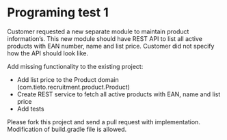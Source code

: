 # Programing test 1

Customer requested a new separate module to maintain product information’s. 
This new module should have REST API to list all active products with EAN number, name and list price. 
Customer did not specify how the API should look like.

Add missing functionality to the existing project:
- Add list price to the Product domain (com.tieto.recruitment.product.Product)
- Create REST service to fetch all active products with EAN, name and list price
- Add tests

Please fork this project and send a pull request with implementation.
Modification of build.gradle file is allowed. 